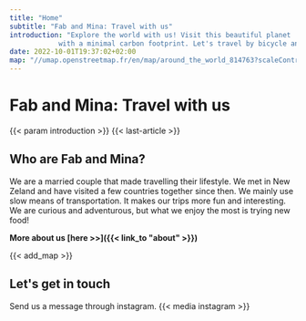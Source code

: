 ```yaml
---
title: "Home"
subtitle: "Fab and Mina: Travel with us"
introduction: "Explore the world with us! Visit this beautiful planet
            with a minimal carbon footprint. Let's travel by bicycle and on foot (and sometimes hitchhiking)."
date: 2022-10-01T19:37:02+02:00
map: "//umap.openstreetmap.fr/en/map/around_the_world_814763?scaleControl=false&miniMap=false&scrollWheelZoom=false&zoomControl=true&allowEdit=false&moreControl=true&searchControl=null&tilelayersControl=null&embedControl=null&datalayersControl=true&onLoadPanel=none&captionBar=false&datalayers=2430338#2/12.6/81.2"
---
```


# Fab and Mina: Travel with us
{{< param introduction >}}
{{< last-article >}}

## Who are Fab and Mina?
We are a married couple that made travelling their lifestyle. 
We met in New Zeland and have visited a few countries together since then. 
We mainly use slow means of transportation. It makes our trips more fun and interesting.
We are curious and adventurous, but what we enjoy the most is trying new food!

**More about us [here >>]({{< link_to "about" >}})**


{{< add_map >}}

## Let's get in touch
Send us a message through instagram.
{{< media instagram >}}


